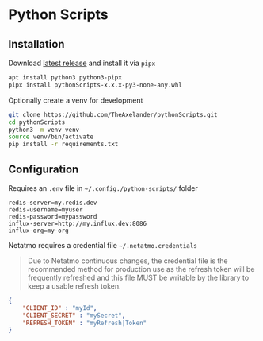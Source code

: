 # Python Scripts

## Installation

Download [latest release](https://github.com/TheAxelander/pythonScripts/releases/latest) and install it via `pipx`

``` bash
apt install python3 python3-pipx
pipx install pythonScripts-x.x.x-py3-none-any.whl
```

Optionally create a venv for development

``` bash
git clone https://github.com/TheAxelander/pythonScripts.git
cd pythonScripts
python3 -m venv venv
source venv/bin/activate
pip install -r requirements.txt
```

## Configuration

Requires an `.env` file in `~/.config./python-scripts/` folder

```
redis-server=my.redis.dev
redis-username=myuser
redis-password=mypassword
influx-server=http://my.influx.dev:8086
influx-org=my-org
```

Netatmo requires a credential file `~/.netatmo.credentials`

> Due to Netatmo continuous changes, the credential file is the recommended method for production use as the refresh token will be frequently refreshed and this file MUST be writable by the library to keep a usable refresh token.

``` json
{
    "CLIENT_ID" : "myId",
    "CLIENT_SECRET" : "mySecret",
    "REFRESH_TOKEN" : "myRefresh|Token"
}
```